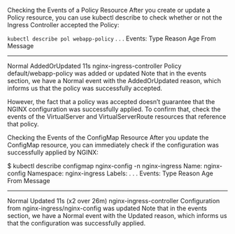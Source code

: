 Checking the Events of a Policy Resource
After you create or update a Policy resource, you can use kubectl describe to check whether or not the Ingress Controller accepted the Policy:

`kubectl describe pol webapp-policy`
. . .
Events:
  Type    Reason          Age   From                      Message
  ----    ------          ----  ----                      -------
  Normal  AddedOrUpdated  11s   nginx-ingress-controller  Policy default/webapp-policy was added or updated
Note that in the events section, we have a Normal event with the AddedOrUpdated reason, which informs us that the policy was successfully accepted.

However, the fact that a policy was accepted doesn’t guarantee that the NGINX configuration was successfully applied. To confirm that, check the events of the VirtualServer and VirtualServerRoute resources that reference that policy.

Checking the Events of the ConfigMap Resource
After you update the ConfigMap resource, you can immediately check if the configuration was successfully applied by NGINX:

$ kubectl describe configmap nginx-config -n nginx-ingress
Name:         nginx-config
Namespace:    nginx-ingress
Labels:       <none>
. . .
Events:
  Type    Reason   Age                From                      Message
  ----    ------   ----               ----                      -------
  Normal  Updated  11s (x2 over 26m)  nginx-ingress-controller  Configuration from nginx-ingress/nginx-config was updated
Note that in the events section, we have a Normal event with the Updated reason, which informs us that the configuration was successfully applied.
